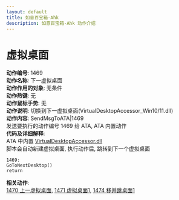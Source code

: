 ```yaml
---
layout: default
title: 如意百宝箱-Ahk
description: 如意百宝箱-Ahk 动作介绍
---
```

<link rel="stylesheet" href="../actions/css/atom-one-light.min.css">
<script src="../actions/js/highlight.min.js"></script>
<script>hljs.highlightAll();</script>

# [](#header-2) 虚拟桌面
**动作编号**: 1469  
**动作名称**: 下一虚拟桌面  
**动作作用的对象**: 无条件  
**动作热键**: 无  
**动作鼠标手势**: 无  
**动作说明**: 切换到下一虚拟桌面(VirtualDesktopAccessor_Win10/11.dll)  
**动作内容**: SendMsgToATA|1469  
发送要执行的动作编号 1469 给 ATA, ATA 内置动作  
**代码及详细解释**:  
ATA 中内置 [VirtualDesktopAccessor.dll](https://github.com/Ciantic/VirtualDesktopAccessor)  
脚本会自动新建虚拟桌面, 执行动作后, 跳转到下一个虚拟桌面  
```Autohotkey
1469:
GoToNextDesktop()
return
```
**相关动作**:  
[1470 上一虚拟桌面](1470.md), [1471 虚拟桌面1](1471.md), [1474 移并跳桌面1](1474.md)